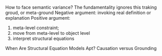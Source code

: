 How to face semantic variance?
The fundamentality ignores this
traking groud, or meta-ground
Negative argument: invoking real definition or explanation
Positive argument: 
1. meta-level constraint; 
2. move from meta-level to object level
3. interpret structural equations

When Are Structural Equation Models Apt? Causation versus Grounding